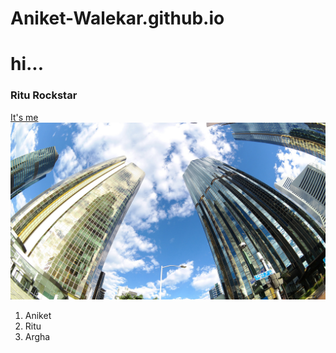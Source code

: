 # Aniket-Walekar.github.io
# hi...

### Ritu Rockstar
[It's me](https://www.lenovo.com)<br>
<img src="1. Skyscraper.jpg">
1. Aniket
2.  Ritu
3.  Argha
